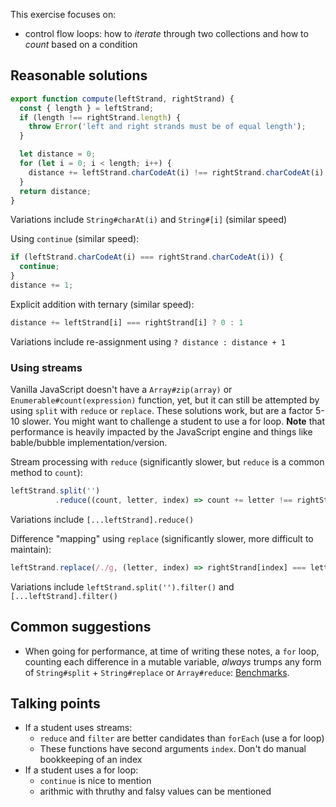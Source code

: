 This exercise focuses on:
- control flow loops: how to _iterate_ through two collections and how to _count_ based on a condition

## Reasonable solutions
```javascript
export function compute(leftStrand, rightStrand) {
  const { length } = leftStrand;
  if (length !== rightStrand.length) {
    throw Error('left and right strands must be of equal length');
  }

  let distance = 0;
  for (let i = 0; i < length; i++) {
    distance += leftStrand.charCodeAt(i) !== rightStrand.charCodeAt(i);
  }
  return distance;
}
```
Variations include `String#charAt(i)` and `String#[i]` (similar speed)

Using `continue` (similar speed):
```javascript
if (leftStrand.charCodeAt(i) === rightStrand.charCodeAt(i)) {
  continue;
}
distance += 1;
```

Explicit addition with ternary (similar speed):
```javascript
distance += leftStrand[i] === rightStrand[i] ? 0 : 1
```
Variations include re-assignment using `? distance : distance + 1`

### Using streams
Vanilla JavaScript doesn't have a `Array#zip(array)` or `Enumerable#count(expression)` function, yet, but it can still be attempted by using `split` with `reduce` or `replace`. These solutions work, but are a factor 5-10 slower. You might want to challenge a student to use a for loop. **Note** that performance is heavily impacted by the JavaScript engine and things like bable/bubble implementation/version.

Stream processing with `reduce` (significantly slower, but `reduce` is a common method to `count`):
```javascript
leftStrand.split('')
          .reduce((count, letter, index) => count += letter !== rightStrand[index])
```
Variations include `[...leftStrand].reduce()`

Difference "mapping" using `replace` (significantly slower, more difficult to maintain):
```javascript
leftStrand.replace(/./g, (letter, index) => rightStrand[index] === letter ? '' : letter).length;
```
Variations include `leftStrand.split('').filter()` and `[...leftStrand].filter()`

## Common suggestions
- When going for performance, at time of writing these notes, a `for` loop, counting each difference in a mutable variable, _always_ trumps any form of `String#split` + `String#replace` or `Array#reduce`: [Benchmarks](https://run.perf.zone/view/Count-differences-between-strings-1542904507660).


## Talking points
- If a student uses streams:
  - `reduce` and `filter` are better candidates than `forEach` (use a for loop)
  - These functions have second arguments `index`. Don't do manual bookkeeping of an index
- If a student uses a for loop:
  - `continue` is nice to mention
  - arithmic with thruthy and falsy values can be mentioned

